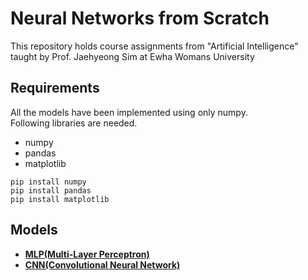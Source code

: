 # Neural Networks from Scratch

This repository holds course assignments from "Artificial Intelligence" taught by Prof. Jaehyeong Sim at Ewha Womans University

## Requirements
All the models have been implemented using only numpy.<br>
Following libraries are needed.
* numpy
* pandas
* matplotlib
```
pip install numpy
pip install pandas
pip install matplotlib
```
## Models
* **[MLP(Multi-Layer Perceptron)](./mlp.ipynb)** <!--MLP 설명 추가-->
* **[CNN(Convolutional Neural Network)](./cnn.py)** <!--MLP 설명 추가-->